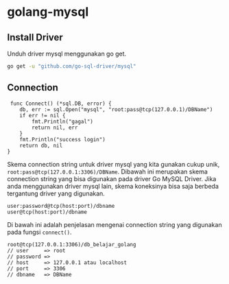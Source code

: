 # golang-mysql

## Install Driver
Unduh driver mysql menggunakan go get.
```bash
go get -u "github.com/go-sql-driver/mysql"
```
## Connection
```golang
 func Connect() (*sql.DB, error) {
	db, err := sql.Open("mysql", "root:pass@tcp(127.0.0.1)/DBName")
	if err != nil {
		fmt.Println("gagal")
		return nil, err
	}
	fmt.Println("success login")
	return db, nil
}
  ```
Skema connection string untuk driver mysql yang kita gunakan cukup unik, ``root:pass@tcp(127.0.0.1:3306)/DBName``. Dibawah ini merupakan skema connection string yang bisa digunakan pada driver Go MySQL Driver. Jika anda menggunakan driver mysql lain, skema koneksinya bisa saja berbeda tergantung driver yang digunakan.
```
user:password@tcp(host:port)/dbname
user@tcp(host:port)/dbname
```
Di bawah ini adalah penjelasan mengenai connection string yang digunakan pada fungsi `connect()`.
```
root@tcp(127.0.0.1:3306)/db_belajar_golang
// user     => root
// password =>
// host     => 127.0.0.1 atau localhost
// port     => 3306
// dbname   => DBName
```
